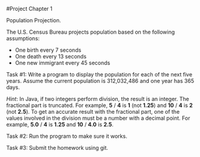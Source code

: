#Project Chapter 1

Population Projection.

The U.S. Census Bureau projects population based on the following assumptions:

*	One birth every 7 seconds
*	One death every 13 seconds
*	One new immigrant every 45 seconds

Task #1: Write a program to display the population for each of the next five years. Assume the
current population is 312,032,486 and one year has 365 days. 

*Hint*: In Java, if two
integers perform division, the result is an integer. The fractional part is truncated. For
example, __5__ / __4__ is __1__ (not __1.25__) and __10__ / __4__ is __2__ (not __2.5__). To get an accurate result with
the fractional part, one of the values involved in the division must be a number with a
decimal point. For example, __5.0__ / __4__ is __1.25__ and __10__ / __4.0__ is __2.5__.

Task #2: Run the program to make sure it works.

Task #3: Submit the homework using git.

